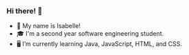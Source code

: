 ### Hi there! 🌸

- 🌿 My name is Isabelle!
- 🎓 I'm a second year software engineering student.
- 🖥️ I’m currently learning Java, JavaScript, HTML, and CSS.
